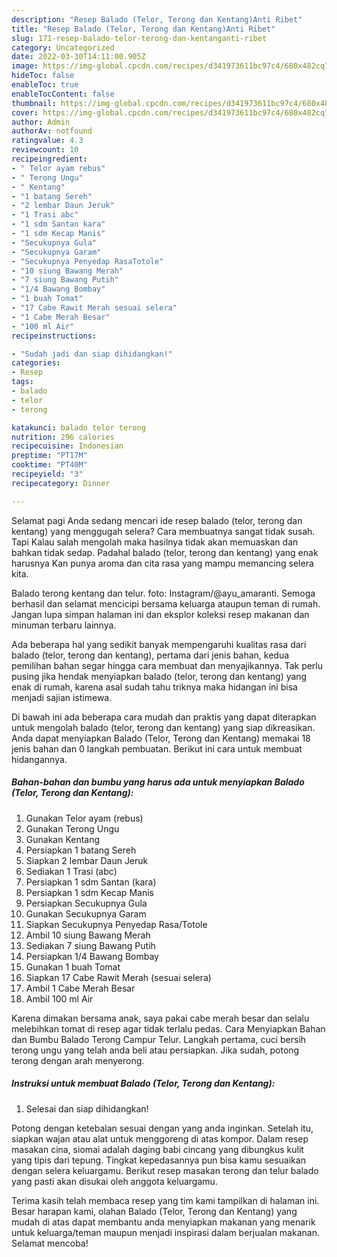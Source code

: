 ```yaml
---
description: "Resep Balado (Telor, Terong dan Kentang)Anti Ribet"
title: "Resep Balado (Telor, Terong dan Kentang)Anti Ribet"
slug: 171-resep-balado-telor-terong-dan-kentanganti-ribet
category: Uncategorized
date: 2022-03-30T14:11:00.905Z
image: https://img-global.cpcdn.com/recipes/d341973611bc97c4/680x482cq70/balado-telor-terong-dan-kentang-foto-resep-utama.jpg
hideToc: false
enableToc: true
enableTocContent: false
thumbnail: https://img-global.cpcdn.com/recipes/d341973611bc97c4/680x482cq70/balado-telor-terong-dan-kentang-foto-resep-utama.jpg
cover: https://img-global.cpcdn.com/recipes/d341973611bc97c4/680x482cq70/balado-telor-terong-dan-kentang-foto-resep-utama.jpg
author: Admin
authorAv: notfound
ratingvalue: 4.3
reviewcount: 10
recipeingredient:
- " Telor ayam rebus"
- " Terong Ungu"
- " Kentang"
- "1 batang Sereh"
- "2 lembar Daun Jeruk"
- "1 Trasi abc"
- "1 sdm Santan kara"
- "1 sdm Kecap Manis"
- "Secukupnya Gula"
- "Secukupnya Garam"
- "Secukupnya Penyedap RasaTotole"
- "10 siung Bawang Merah"
- "7 siung Bawang Putih"
- "1/4 Bawang Bombay"
- "1 buah Tomat"
- "17 Cabe Rawit Merah sesuai selera"
- "1 Cabe Merah Besar"
- "100 ml Air"
recipeinstructions:

- "Sudah jadi dan siap dihidangkan!"
categories:
- Resep
tags:
- balado
- telor
- terong

katakunci: balado telor terong 
nutrition: 296 calories
recipecuisine: Indonesian
preptime: "PT17M"
cooktime: "PT40M"
recipeyield: "3"
recipecategory: Dinner

---
```



Selamat pagi Anda sedang mencari ide resep balado (telor, terong dan kentang) yang menggugah selera? Cara membuatnya sangat tidak susah. Tapi Kalau salah mengolah maka hasilnya tidak akan memuaskan dan bahkan tidak sedap. Padahal balado (telor, terong dan kentang) yang enak harusnya Kan punya aroma dan cita rasa yang mampu memancing selera kita.


Balado terong kentang dan telur. foto: Instagram/@ayu_amaranti. Semoga berhasil dan selamat mencicipi bersama keluarga ataupun teman di rumah. Jangan lupa simpan halaman ini dan eksplor koleksi resep makanan dan minuman terbaru lainnya.

Ada beberapa hal yang sedikit banyak mempengaruhi kualitas rasa dari balado (telor, terong dan kentang), pertama dari jenis bahan, kedua pemilihan bahan segar hingga cara membuat dan menyajikannya. Tak perlu pusing jika hendak menyiapkan balado (telor, terong dan kentang) yang enak di rumah, karena asal sudah tahu triknya maka hidangan ini bisa menjadi sajian istimewa.


Di bawah ini ada beberapa cara mudah dan praktis yang dapat diterapkan untuk mengolah balado (telor, terong dan kentang) yang siap dikreasikan. Anda dapat menyiapkan Balado (Telor, Terong dan Kentang) memakai 18 jenis bahan dan 0 langkah pembuatan. Berikut ini cara untuk membuat hidangannya.

<!--inarticleads1-->

##### Bahan-bahan dan bumbu yang harus ada untuk menyiapkan Balado (Telor, Terong dan Kentang):

1. Gunakan  Telor ayam (rebus)
1. Gunakan  Terong Ungu
1. Gunakan  Kentang
1. Persiapkan 1 batang Sereh
1. Siapkan 2 lembar Daun Jeruk
1. Sediakan 1 Trasi (abc)
1. Persiapkan 1 sdm Santan (kara)
1. Persiapkan 1 sdm Kecap Manis
1. Persiapkan Secukupnya Gula
1. Gunakan Secukupnya Garam
1. Siapkan Secukupnya Penyedap Rasa/Totole
1. Ambil 10 siung Bawang Merah
1. Sediakan 7 siung Bawang Putih
1. Persiapkan 1/4 Bawang Bombay
1. Gunakan 1 buah Tomat
1. Siapkan 17 Cabe Rawit Merah (sesuai selera)
1. Ambil 1 Cabe Merah Besar
1. Ambil 100 ml Air


Karena dimakan bersama anak, saya pakai cabe merah besar dan selalu melebihkan tomat di resep agar tidak terlalu pedas. Cara Menyiapkan Bahan dan Bumbu Balado Terong Campur Telur. Langkah pertama, cuci bersih terong ungu yang telah anda beli atau persiapkan. Jika sudah, potong terong dengan arah menyerong. 

<!--inarticleads2-->

##### Instruksi untuk membuat Balado (Telor, Terong dan Kentang):


1. Selesai dan siap dihidangkan!

Potong dengan ketebalan sesuai dengan yang anda inginkan. Setelah itu, siapkan wajan atau alat untuk menggoreng di atas kompor. Dalam resep masakan cina, siomai adalah daging babi cincang yang dibungkus kulit yang tipis dari tepung. Tingkat kepedasannya pun bisa kamu sesuaikan dengan selera keluargamu. Berikut resep masakan terong dan telur balado yang pasti akan disukai oleh anggota keluargamu. 

Terima kasih telah membaca resep yang tim kami tampilkan di halaman ini. Besar harapan kami, olahan Balado (Telor, Terong dan Kentang) yang mudah di atas dapat membantu anda menyiapkan makanan yang menarik untuk keluarga/teman maupun menjadi inspirasi dalam berjualan makanan. Selamat mencoba!
